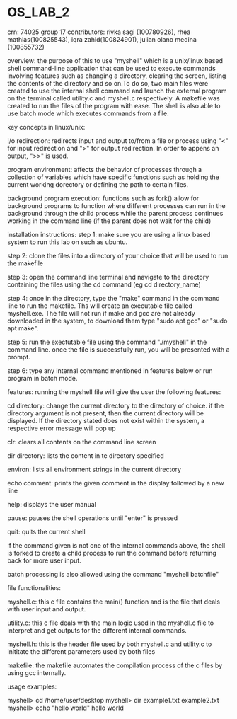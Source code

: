 # OS_LAB_2
crn: 74025
group 17
contributors: rivka sagi (100780926), rhea mathias(100825543), iqra zahid(100824901), julian olano medina (100855732)

overview:
the purpose of this to use "myshell" which is a unix/linux based shell command-line application that can be used to execute commands involving features such as changing a directory, clearing the screen, listing the contents of the directory and so on.To do so, two main files were created to use the internal shell command and launch the external program on the terminal called utility.c and myshell.c respectively. A makefile was created to run the files of the program with ease. The shell is also able to use batch mode which executes commands from a file.

key concepts in linux/unix:

i/o redirection: redirects input and output to/from a file or process using "<" for input redirection and ">" for output redirection. In order to appens an output, ">>" is used.

program environment: affects the behavior of processes through a collection of variables which have specific functions such as holding the current working dorectory or defining the path to certain files.

background program execution: functions such as fork() allow for background programs to function where different processes can run in the background through the child process while the parent process continues working in the command line (if the parent does not wait for the child)


installation instructions:
step 1: make sure you are using a linux based system to run this lab on such as ubuntu.

step 2: clone the files into a directory of your choice that will be used to run the makefile 

step 3: open the command line terminal and navigate to the directory containing the files using the cd command (eg cd directory_name)

step 4: once in the directory, type the "make" command in the command line to run the makefile. Ths will create an executable file called myshell.exe. The file will not run if make and gcc are not already downloaded in the system, to download them type "sudo apt gcc" or "sudo apt make". 

step 5: run the exectutable file using the command "./myshell" in the command line. once the file is successfully run, you will be presented with a prompt.

step 6: type any internal command mentioned in features below or run program in batch mode.


features:
running the myshell file will give the user the following features:

cd directory: change the current directory to the directory of choice. if the directory argument is not present, then the current directory will be displayed. If the directory stated does not exist within the system, a respective error message will pop up

clr: clears all contents on the command line screen

dir directory: lists the content in te directory specified

environ: lists all environment strings in the current directory

echo comment: prints the given comment in the display followed by a new line

help: displays the user manual

pause: pauses the shell operations until "enter" is pressed

quit: quits the current shell

if the command given is not one of the internal commands above, the shell is forked to create a child process to run the command before returning back for more user input.

batch processing is also allowed using the command "myshell batchfile"


file functionalities:

myshell.c:
this c file contains the main() function and is the file that deals with user input and output. 

utility.c:
this c file deals with the main logic used in the myshell.c file to interpret and get outputs for the different internal commands.

myshell.h:
this is the header file used by both myshell.c and utility.c to inititate the different parameters used by both files

makefile:
the makefile automates the compilation process of the c files by using gcc internally.


usage examples:

myshell> cd /home/user/desktop
myshell> dir
example1.txt example2.txt
myshell> echo "hello world"
hello world



